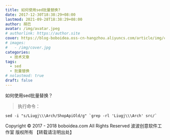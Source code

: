 ```yaml
---
title: 如何使用sed批量替换?
date: 2017-12-30T18:38:29+08:00
lastmod: 2021-09-28T18:38:29+08:00
author: 胡巴
avatar: /img/avatar.jpeg
# authorlink: https://author.site
cover: https://blog-boboidea.oss-cn-hangzhou.aliyuncs.com/article/img/cover.jpg
# images:
#   - /img/cover.jpg
categories:
  - 技术文章
tags:
  - sed
  - 批量替换
# nolastmod: true
draft: false
---
```


如何使用sed批量替换？

<!--more-->

> 执行命令：

```
sed -i "s/Liugj\\\Arch/ShopApiOld/g" `grep -rl 'Liugj\\\Arch' src/`
```

<!--declare-declare-->

Copyright &copy; 2017 - 2018 boboidea.com All Rights Reserved 波波创意软件工作室 版权所有 【转载请注明出处】
